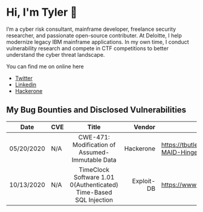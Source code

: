 # Hi, I'm Tyler 👋

I’m a cyber risk consultant, mainframe developer, freelance security researcher, and passionate open-source contributer. At Deloitte, I help modernize legacy IBM mainframe applications. In my own time, I conduct vulnerability research and compete in CTF competitions to better understand the cyber threat landscape.

You can find me on online here
+  [Twitter](https://twitter.com/tbutler0x90)
+  [Linkedin](https://www.linkedin.com/in/tyler-b-a700a1aa/)
+  [Hackerone](https://hackerone.com/tcbutler320?type=user)

## My Bug Bounties and Disclosed Vulnerabilities 
| Date | CVE | Title | Vendor |  Link
|-|:-|:-:|-: | - |
| 05/20/2020 | N/A | CWE-471: Modification of Assumed-Immutable Data | Hackerone | https://tbutler.org/https://tbutler.org/assets/pdf/Butler,Tyler-MAID-Hinge-BBR.pdf
| 10/13/2020 | N/A | TimeClock Software 1.01 0(Authenticated) Time-Based SQL Injection | Exploit-DB | https://www.exploit-db.com/exploits/48874
